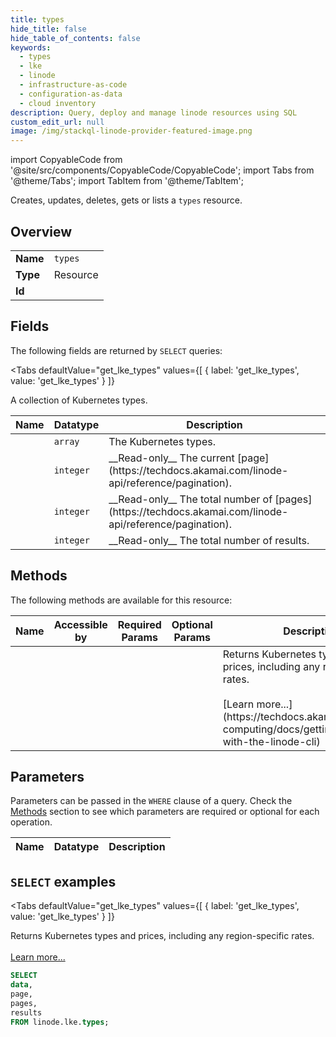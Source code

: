 ```yaml
--- 
title: types
hide_title: false
hide_table_of_contents: false
keywords:
  - types
  - lke
  - linode
  - infrastructure-as-code
  - configuration-as-data
  - cloud inventory
description: Query, deploy and manage linode resources using SQL
custom_edit_url: null
image: /img/stackql-linode-provider-featured-image.png
---
```


import CopyableCode from '@site/src/components/CopyableCode/CopyableCode';
import Tabs from '@theme/Tabs';
import TabItem from '@theme/TabItem';

Creates, updates, deletes, gets or lists a <code>types</code> resource.

## Overview
<table><tbody>
<tr><td><b>Name</b></td><td><code>types</code></td></tr>
<tr><td><b>Type</b></td><td>Resource</td></tr>
<tr><td><b>Id</b></td><td><CopyableCode code="linode.lke.types" /></td></tr>
</tbody></table>

## Fields

The following fields are returned by `SELECT` queries:

<Tabs
    defaultValue="get_lke_types"
    values={[
        { label: 'get_lke_types', value: 'get_lke_types' }
    ]}
>
<TabItem value="get_lke_types">

A collection of Kubernetes types.

<table>
<thead>
    <tr>
    <th>Name</th>
    <th>Datatype</th>
    <th>Description</th>
    </tr>
</thead>
<tbody>
<tr>
    <td><CopyableCode code="data" /></td>
    <td><code>array</code></td>
    <td>The Kubernetes types.</td>
</tr>
<tr>
    <td><CopyableCode code="page" /></td>
    <td><code>integer</code></td>
    <td>__Read-only__ The current [page](https://techdocs.akamai.com/linode-api/reference/pagination).</td>
</tr>
<tr>
    <td><CopyableCode code="pages" /></td>
    <td><code>integer</code></td>
    <td>__Read-only__ The total number of [pages](https://techdocs.akamai.com/linode-api/reference/pagination).</td>
</tr>
<tr>
    <td><CopyableCode code="results" /></td>
    <td><code>integer</code></td>
    <td>__Read-only__ The total number of results.</td>
</tr>
</tbody>
</table>
</TabItem>
</Tabs>

## Methods

The following methods are available for this resource:

<table>
<thead>
    <tr>
    <th>Name</th>
    <th>Accessible by</th>
    <th>Required Params</th>
    <th>Optional Params</th>
    <th>Description</th>
    </tr>
</thead>
<tbody>
<tr>
    <td><a href="#get_lke_types"><CopyableCode code="get_lke_types" /></a></td>
    <td><CopyableCode code="select" /></td>
    <td></td>
    <td></td>
    <td>Returns Kubernetes types and prices, including any region-specific rates.<br /><br />[Learn more...](https://techdocs.akamai.com/cloud-computing/docs/getting-started-with-the-linode-cli)</td>
</tr>
</tbody>
</table>

## Parameters

Parameters can be passed in the `WHERE` clause of a query. Check the [Methods](#methods) section to see which parameters are required or optional for each operation.

<table>
<thead>
    <tr>
    <th>Name</th>
    <th>Datatype</th>
    <th>Description</th>
    </tr>
</thead>
<tbody>
</tbody>
</table>

## `SELECT` examples

<Tabs
    defaultValue="get_lke_types"
    values={[
        { label: 'get_lke_types', value: 'get_lke_types' }
    ]}
>
<TabItem value="get_lke_types">

Returns Kubernetes types and prices, including any region-specific rates.<br /><br />[Learn more...](https://techdocs.akamai.com/cloud-computing/docs/getting-started-with-the-linode-cli)

```sql
SELECT
data,
page,
pages,
results
FROM linode.lke.types;
```
</TabItem>
</Tabs>
